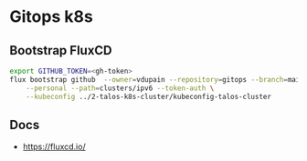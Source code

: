 # Gitops k8s

## Bootstrap FluxCD

```sh
export GITHUB_TOKEN=<gh-token>
flux bootstrap github  --owner=vdupain --repository=gitops --branch=main \
    --personal --path=clusters/ipv6 --token-auth \
    --kubeconfig ../2-talos-k8s-cluster/kubeconfig-talos-cluster
```

## Docs

* <https://fluxcd.io/>
